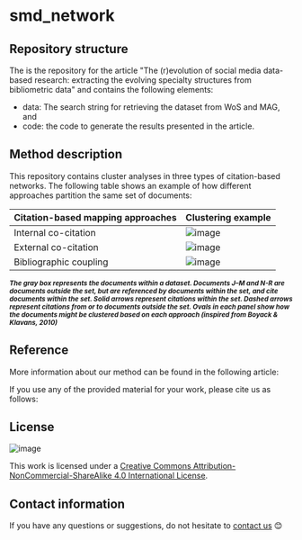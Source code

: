 # smd_network

## Repository structure
The is the repository for the article "The (r)evolution of social media data-based research: extracting the evolving specialty structures from bibliometric data" and contains the following elements:

- data: The search string for retrieving the dataset from WoS and MAG, and
- code: the code to generate the results presented in the article.

## Method description
This repository contains cluster analyses in three types of citation-based networks. The following table shows an example of how different approaches partition the same set of documents:


| **Citation-based mapping approaches** | **Clustering example** |
|---------------------------------------|------------------------| 
| Internal co-citation                  | ![image](https://user-images.githubusercontent.com/60612969/134672485-22b88080-f442-4e01-a20b-c6b53b0e3087.png)|
| External co-citation                  |![image](https://user-images.githubusercontent.com/60612969/134672569-499084f4-9b94-452e-9a4e-832c834304f1.png) |
| Bibliographic coupling                |![image](https://user-images.githubusercontent.com/60612969/134672648-a539e55f-b775-432c-9d99-93142adbaac2.png) |

***<sub>The gray box represents the documents within a dataset. Documents J–M and N-R are documents outside the set, but are referenced by documents within the set, and cite documents within the set. Solid arrows represent citations within the set. Dashed arrows represent citations from or to documents outside the set. Ovals in each panel show how the documents might be clustered based on each approach (inspired from Boyack & Klavans, 2010)***


## Reference

More information about our method can be found in the following article:

If you use any of the provided material for your work, please cite us as follows:

## License
![image](https://user-images.githubusercontent.com/60612969/135886472-567c603e-8001-43e3-a808-f020ba14814d.png)

This work is licensed under a [Creative Commons Attribution-NonCommercial-ShareAlike 4.0 International License](https://creativecommons.org/licenses/by-nc-sa/4.0/). 

## Contact information
If you have any questions or suggestions, do not hesitate to [contact us](mailto:yangliufan@sodas.ku.dk) 😊

